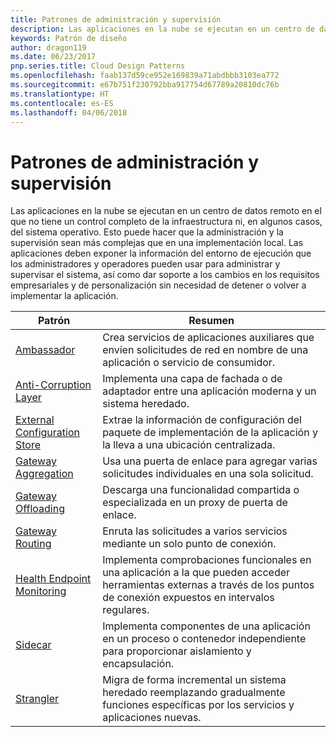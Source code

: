```yaml
---
title: Patrones de administración y supervisión
description: Las aplicaciones en la nube se ejecutan en un centro de datos remoto en el que no tiene un control completo de la infraestructura ni, en algunos casos, del sistema operativo. Esto puede hacer que la administración y la supervisión sean más complejas que en una implementación local. Las aplicaciones deben exponer la información del entorno de ejecución que los administradores y operadores pueden usar para administrar y supervisar el sistema, así como dar soporte a los cambios en los requisitos empresariales y de personalización sin necesidad de detener o volver a implementar la aplicación.
keywords: Patrón de diseño
author: dragon119
ms.date: 06/23/2017
pnp.series.title: Cloud Design Patterns
ms.openlocfilehash: faab137d59ce952e169839a71abdbbb3103ea772
ms.sourcegitcommit: e67b751f230792bba917754d67789a20810dc76b
ms.translationtype: HT
ms.contentlocale: es-ES
ms.lasthandoff: 04/06/2018
---
```

# <a name="management-and-monitoring-patterns"></a>Patrones de administración y supervisión

Las aplicaciones en la nube se ejecutan en un centro de datos remoto en el que no tiene un control completo de la infraestructura ni, en algunos casos, del sistema operativo. Esto puede hacer que la administración y la supervisión sean más complejas que en una implementación local. Las aplicaciones deben exponer la información del entorno de ejecución que los administradores y operadores pueden usar para administrar y supervisar el sistema, así como dar soporte a los cambios en los requisitos empresariales y de personalización sin necesidad de detener o volver a implementar la aplicación.


|                              Patrón                               |                                                              Resumen                                                              |
|--------------------------------------------------------------------|-----------------------------------------------------------------------------------------------------------------------------------|
|                   [Ambassador](../ambassador.md)                   |                 Crea servicios de aplicaciones auxiliares que envíen solicitudes de red en nombre de una aplicación o servicio de consumidor.                 |
|        [Anti-Corruption Layer](../anti-corruption-layer.md)        |                       Implementa una capa de fachada o de adaptador entre una aplicación moderna y un sistema heredado.                       |
| [External Configuration Store](../external-configuration-store.md) |                Extrae la información de configuración del paquete de implementación de la aplicación y la lleva a una ubicación centralizada.                |
|          [Gateway Aggregation](../gateway-aggregation.md)          |                          Usa una puerta de enlace para agregar varias solicitudes individuales en una sola solicitud.                           |
|           [Gateway Offloading](../gateway-offloading.md)           |                              Descarga una funcionalidad compartida o especializada en un proxy de puerta de enlace.                              |
|              [Gateway Routing](../gateway-routing.md)              |                                   Enruta las solicitudes a varios servicios mediante un solo punto de conexión.                                    |
|   [Health Endpoint Monitoring](../health-endpoint-monitoring.md)   |   Implementa comprobaciones funcionales en una aplicación a la que pueden acceder herramientas externas a través de los puntos de conexión expuestos en intervalos regulares.    |
|                      [Sidecar](../sidecar.md)                      |         Implementa componentes de una aplicación en un proceso o contenedor independiente para proporcionar aislamiento y encapsulación.          |
|                    [Strangler](../strangler.md)                    | Migra de forma incremental un sistema heredado reemplazando gradualmente funciones específicas por los servicios y aplicaciones nuevas. |

